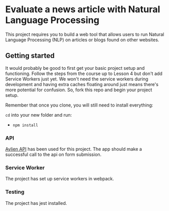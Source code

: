 # Evaluate a news article with Natural Language Processing

This project requires you to build a web tool that allows users to run Natural Language Processing (NLP) on articles or blogs found on other websites.


## Getting started

It would probably be good to first get your basic project setup and functioning. Follow the steps from the course up to Lesson 4 but don't add Service Workers just yet. We won't need the service workers during development and having extra caches floating around just means there's more potential for confusion. So, fork this repo and begin your project setup.

Remember that once you clone, you will still need to install everything:

`cd` into your new folder and run:
- `npm install`

### API
[Aylien API](https://developer.aylien.com/signup) has been used for this project.
The app should make a successful call to the api on form submission.

### Service Worker
The project has set up service workers in webpack.

### Testing
The project has jest installed.
